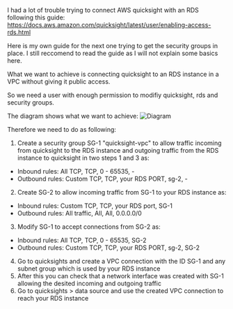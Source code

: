 I had a lot of trouble trying to connect AWS quicksight with an RDS following this guide: https://docs.aws.amazon.com/quicksight/latest/user/enabling-access-rds.html

Here is my own guide for the next one trying to get the security groups in place. I still reccomend to read the guide as I will not explain some basics here.

What we want to achieve is connecting quicksight to an RDS instance in a VPC without giving it public access.

So we need a user with enough permission to modifiy quicksight, rds and security groups.

The diagram shows what we want to achieve:
 ![Diagram](quicksight-connect.png)


Therefore we need to do as following:
1. Create a security group SG-1 "quicksight-vpc" to allow traffic incoming from quicksight to the RDS instance and outgoing traffic from the RDS instance to quicksight in two steps 1 and 3 as:
* Inbound rules: All TCP,	TCP,	0 - 65535,	-
* Outbound rules: Custom TCP,	TCP,	your RDS PORT, sg-2, -
2. Create SG-2 to allow incoming traffic from SG-1 to your RDS instance as:
* Inbound rules: Custom TCP,	TCP,	your RDS port,	SG-1
* Outbound rules: All traffic,	All,	All,	0.0.0.0/0
3. Modify SG-1 to accept connections from SG-2 as:
* Inbound rules: All TCP,	TCP,	0 - 65535,	SG-2
* Outbound rules: Custom TCP,	TCP,	your RDS PORT, sg-2, SG-2
4. Go to quicksights and create a VPC connection with the ID SG-1 and any subnet group which is used by your RDS instance
5. After this you can check that a network interface was created with SG-1 allowing the desited incoming and outgoing traffic 
6. Go to quicksights > data source and use the created VPC connection to reach your RDS instance
